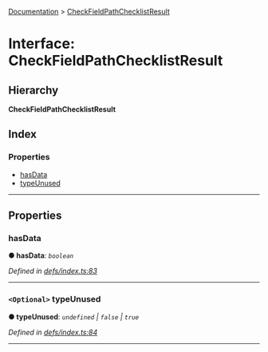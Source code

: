 [Documentation](../README.md) > [CheckFieldPathChecklistResult](../interfaces/checkfieldpathchecklistresult.md)

# Interface: CheckFieldPathChecklistResult

## Hierarchy

**CheckFieldPathChecklistResult**

## Index

### Properties

* [hasData](checkfieldpathchecklistresult.md#hasdata)
* [typeUnused](checkfieldpathchecklistresult.md#typeunused)

---

## Properties

<a id="hasdata"></a>

###  hasData

**● hasData**: *`boolean`*

*Defined in [defs/index.ts:83](https://github.com/bad-batch/handl/blob/20503ed/packages/cache-manager/src/defs/index.ts#L83)*

___
<a id="typeunused"></a>

### `<Optional>` typeUnused

**● typeUnused**: *`undefined` \| `false` \| `true`*

*Defined in [defs/index.ts:84](https://github.com/bad-batch/handl/blob/20503ed/packages/cache-manager/src/defs/index.ts#L84)*

___

